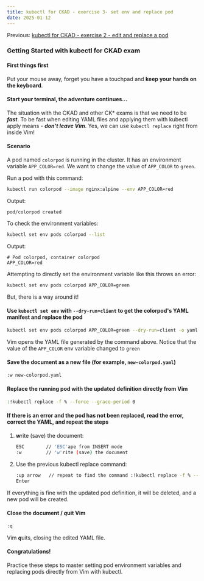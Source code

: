 ```yaml
---
title: kubectl for CKAD - exercise 3- set env and replace pod
date: 2025-01-12
---
```

Previous: [kubectl for CKAD - exercise 2 - edit and replace a pod](https://miroberes.github.io/CKAD-Exam-Tips/CKAD-Exam-Tips-kubectl-exercises/CKAD-Exam-Tips-kubectl-exercises-002.html)
### Getting Started with kubectl for CKAD exam

#### First things first
Put your mouse away, forget you have a touchpad and **keep your hands on the keyboard**.

#### Start your terminal, the adventure continues...

The situation with the CKAD and other CK* exams is that we need to be ***fast***. To be fast when editing YAML files and applying them with kubectl apply means - ***don't leave Vim***. Yes, we can use `kubectl replace` right from inside Vim!

#### Scenario
A pod named `colorpod` is running in the cluster. It has an environment variable `APP_COLOR=red`. We want to change the value of `APP_COLOR` to `green`.

Run a pod with this command:
```bash
kubectl run colorpod --image nginx:alpine --env APP_COLOR=red
```
Output:
```
pod/colorpod created
```
To check the environment variables:
```bash
kubectl set env pods colorpod --list
```
Output:
```
# Pod colorpod, container colorpod
APP_COLOR=red
```

Attempting to directly set the environment variable like this throws an error:
```bash
kubectl set env pods colorpod APP_COLOR=green
```

But, there is a way around it!

#### Use `kubectl set env` with `--dry-run=client` to get the colorpod's YAML manifest and replace the pod
```bash
kubectl set env pods colorpod APP_COLOR=green --dry-run=client -o yaml | vim -
```

Vim opens the YAML file generated by the command above. Notice that the value of the `APP_COLOR` env variable changed to `green`

#### Save the document as a new file (for example, `new-colorpod.yaml`)
```bash
:w new-colorpod.yaml
```

#### Replace the running pod with the updated definition directly from Vim
```bash
:!kubectl replace -f % --force --grace-period 0
```

#### If there is an error and the pod has not been replaced, read the error, correct the YAML, and repeat the steps

1. ***w***rite (save) the document:
   ```bash
   ESC        // 'ESC'ape from INSERT mode
   :w         // 'w'rite (save) the document
   ```
2. Use the previous kubectl replace command:
   ```bash
   :up arrow   // repeat to find the command :!kubectl replace -f % --force --grace-period 0
   Enter
   ```

If everything is fine with the updated pod definition, it will be deleted, and a new pod will be created.

#### Close the document / ***q***uit Vim
```bash
:q
```
Vim ***q***uits, closing the edited YAML file.

#### Congratulations!
Practice these steps to master setting pod environment variables and replacing pods directly from Vim with kubectl.
